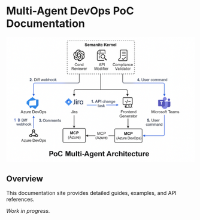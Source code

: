 # Multi-Agent DevOps PoC Documentation

![Diagram](../architecture_diagram.png)

## Overview
This documentation site provides detailed guides, examples, and API references.

*Work in progress.*
